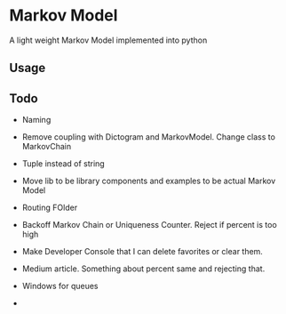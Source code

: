 # Markov Model

A light weight Markov Model implemented into python

## Usage


## Todo

- Naming
- Remove coupling with Dictogram and MarkovModel. Change class to MarkovChain
- Tuple instead of string
- Move lib to be library components and examples to be actual Markov Model
- Routing FOlder
- Backoff Markov Chain or Uniqueness Counter. Reject if percent is too high
- Make Developer Console that I can delete favorites or clear them.
- Medium article. Something about percent same and rejecting that. 
- Windows for queues

- 